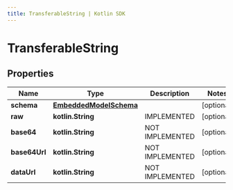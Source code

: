 ```yaml
---
title: TransferableString | Kotlin SDK
---
```




# TransferableString

## Properties
Name | Type | Description | Notes
------------ | ------------- | ------------- | -------------
**schema** | [**EmbeddedModelSchema**](EmbeddedModelSchema) |  |  [optional]
**raw** | **kotlin.String** | IMPLEMENTED |  [optional]
**base64** | **kotlin.String** | NOT IMPLEMENTED |  [optional]
**base64Url** | **kotlin.String** | NOT IMPLEMENTED |  [optional]
**dataUrl** | **kotlin.String** | NOT IMPLEMENTED |  [optional]




